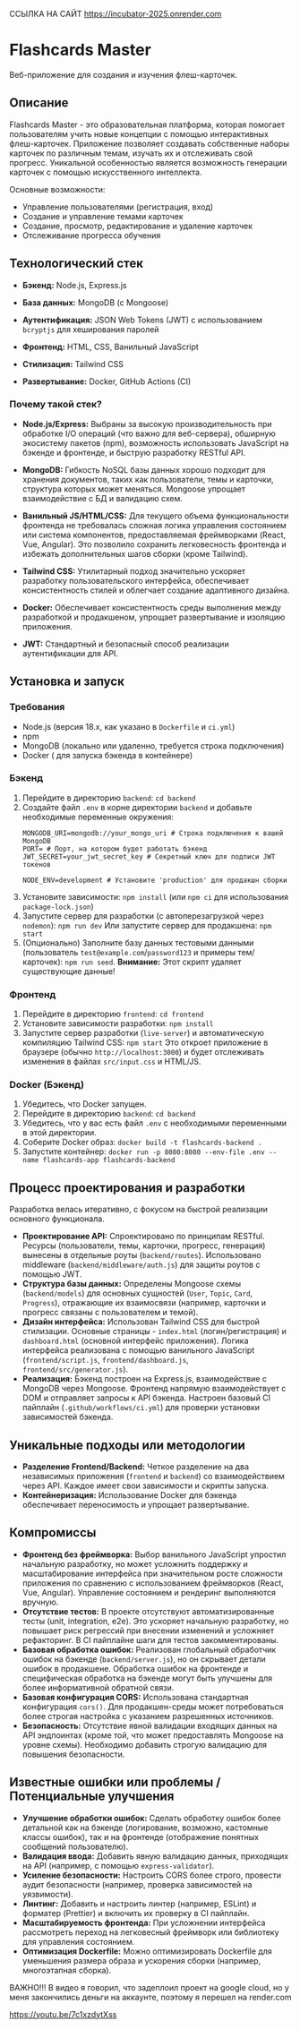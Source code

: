 
ССЫЛКА НА САЙТ https://incubator-2025.onrender.com


# Flashcards Master

Веб-приложение для создания и изучения флеш-карточек.

## Описание

Flashcards Master - это образовательная платформа, которая помогает пользователям учить новые концепции с помощью интерактивных флеш-карточек. Приложение позволяет создавать собственные наборы карточек по различным темам, изучать их и отслеживать свой прогресс. Уникальной особенностью является возможность генерации карточек с помощью искусственного интеллекта.

Основные возможности:
*   Управление пользователями (регистрация, вход)
*   Создание и управление темами карточек
*   Создание, просмотр, редактирование и удаление карточек
*   Отслеживание прогресса обучения 


## Технологический стек

*   **Бэкенд:** Node.js, Express.js
*   **База данных:** MongoDB (с Mongoose)
*   **Аутентификация:** JSON Web Tokens (JWT) с использованием `bcryptjs` для хеширования паролей
*   **Фронтенд:** HTML, CSS, Ванильный JavaScript
*   **Стилизация:** Tailwind CSS

*   **Развертывание:** Docker, GitHub Actions (CI)

### Почему такой стек?

*   **Node.js/Express:** Выбраны за высокую производительность при обработке I/O операций (что важно для веб-сервера), обширную экосистему пакетов (npm), возможность использовать JavaScript на бэкенде и фронтенде, и быструю разработку RESTful API.
*   **MongoDB:** Гибкость NoSQL базы данных хорошо подходит для хранения документов, таких как пользователи, темы и карточки, структура которых может меняться. Mongoose упрощает взаимодействие с БД и валидацию схем.
*   **Ванильный JS/HTML/CSS:** Для текущего объема функциональности фронтенда не требовалась сложная логика управления состоянием или система компонентов, предоставляемая фреймворками (React, Vue, Angular). Это позволило сохранить легковесность фронтенда и избежать дополнительных шагов сборки (кроме Tailwind).
*   **Tailwind CSS:** Утилитарный подход значительно ускоряет разработку пользовательского интерфейса, обеспечивает консистентность стилей и облегчает создание адаптивного дизайна.

*   **Docker:** Обеспечивает консистентность среды выполнения между разработкой и продакшеном, упрощает развертывание и изоляцию приложения.
*   **JWT:** Стандартный и безопасный способ реализации аутентификации для API.

## Установка и запуск

### Требования

*   Node.js (версия 18.x, как указано в `Dockerfile` и `ci.yml`)
*   npm
*   MongoDB (локально или удаленно, требуется строка подключения)
*   Docker ( для запуска бэкенда в контейнере)

### Бэкенд

1.  Перейдите в директорию `backend`: `cd backend`
2.  Создайте файл `.env` в корне директории `backend` и добавьте необходимые переменные окружения:
    ```dotenv
    MONGODB_URI=mongodb://your_mongo_uri # Строка подключения к вашей MongoDB
    PORT= # Порт, на котором будет работать бэкенд
    JWT_SECRET=your_jwt_secret_key # Секретный ключ для подписи JWT токенов

    NODE_ENV=development # Установите 'production' для продакшн сборки
    ```
3.  Установите зависимости: `npm install` (или `npm ci` для использования `package-lock.json`)
4.  Запустите сервер для разработки (с автоперезагрузкой через `nodemon`): `npm run dev`
    Или запустите сервер для продакшена: `npm start`
5.  (Опционально) Заполните базу данных тестовыми данными (пользователь `test@example.com`/`password123` и примеры тем/карточек): `npm run seed`. **Внимание:** Этот скрипт удаляет существующие данные!

### Фронтенд

1.  Перейдите в директорию `frontend`: `cd frontend`
2.  Установите зависимости разработки: `npm install`
3.  Запустите сервер разработки (`live-server`) и автоматическую компиляцию Tailwind CSS: `npm start`
    Это откроет приложение в браузере (обычно `http://localhost:3000`) и будет отслеживать изменения в файлах `src/input.css` и HTML/JS.

### Docker (Бэкенд)

1.  Убедитесь, что Docker запущен.
2.  Перейдите в директорию `backend`: `cd backend`
3.  Убедитесь, что у вас есть файл `.env` с необходимыми переменными в этой директории.
4.  Соберите Docker образ: `docker build -t flashcards-backend .`
5.  Запустите контейнер: `docker run -p 8080:8080 --env-file .env --name flashcards-app flashcards-backend`

## Процесс проектирования и разработки

Разработка велась итеративно, с фокусом на быстрой реализации основного функционала.

*   **Проектирование API:** Спроектировано по принципам RESTful. Ресурсы (пользователи, темы, карточки, прогресс, генерация) вынесены в отдельные роуты (`backend/routes`). Использовано middleware (`backend/middleware/auth.js`) для защиты роутов с помощью JWT.
*   **Структура базы данных:** Определены Mongoose схемы (`backend/models`) для основных сущностей (`User`, `Topic`, `Card`, `Progress`), отражающие их взаимосвязи (например, карточки и прогресс связаны с пользователем и темой).
*   **Дизайн интерфейса:** Использован Tailwind CSS для быстрой стилизации. Основные страницы - `index.html` (логин/регистрация) и `dashboard.html` (основной интерфейс приложения). Логика интерфейса реализована с помощью ванильного JavaScript (`frontend/script.js`, `frontend/dashboard.js`, `frontend/src/generator.js`).
*   **Реализация:** Бэкенд построен на Express.js, взаимодействие с MongoDB через Mongoose. Фронтенд напрямую взаимодействует с DOM и отправляет запросы к API бэкенда. Настроен базовый CI пайплайн (`.github/workflows/ci.yml`) для проверки установки зависимостей бэкенда.

## Уникальные подходы или методологии


*   **Разделение Frontend/Backend:** Четкое разделение на два независимых приложения (`frontend` и `backend`) со взаимодействием через API. Каждое имеет свои зависимости и скрипты запуска.
*   **Контейнеризация:** Использование Docker для бэкенда обеспечивает переносимость и упрощает развертывание.

## Компромиссы

*   **Фронтенд без фреймворка:** Выбор ванильного JavaScript упростил начальную разработку, но может усложнить поддержку и масштабирование интерфейса при значительном росте сложности приложения по сравнению с использованием фреймворков (React, Vue, Angular). Управление состоянием и рендеринг выполняются вручную.
*   **Отсутствие тестов:** В проекте отсутствуют автоматизированные тесты (unit, integration, e2e). Это ускоряет начальную разработку, но повышает риск регрессий при внесении изменений и усложняет рефакторинг. В CI пайплайне шаги для тестов закомментированы.
*   **Базовая обработка ошибок:** Реализован глобальный обработчик ошибок на бэкенде (`backend/server.js`), но он скрывает детали ошибок в продакшене. Обработка ошибок на фронтенде и специфическая обработка на бэкенде могут быть улучшены для более информативной обратной связи.
*   **Базовая конфигурация CORS:** Использована стандартная конфигурация `cors()`. Для продакшен-среды может потребоваться более строгая настройка с указанием разрешенных источников.
*   **Безопасность:** Отсутствие явной валидации входящих данных на API эндпоинтах (кроме той, что может предоставлять Mongoose на уровне схемы). Необходимо добавить строгую валидацию для повышения безопасности.

## Известные ошибки или проблемы / Потенциальные улучшения

*   **Улучшение обработки ошибок:** Сделать обработку ошибок более детальной как на бэкенде (логирование, возможно, кастомные классы ошибок), так и на фронтенде (отображение понятных сообщений пользователю).
*   **Валидация ввода:** Добавить явную валидацию данных, приходящих на API (например, с помощью `express-validator`).
*   **Усиление безопасности:** Настроить CORS более строго, провести аудит безопасности (например, проверка зависимостей на уязвимости).
*   **Линтинг:** Добавить и настроить линтер (например, ESLint) и форматер (Prettier) и включить их проверку в CI пайплайн.
*   **Масштабируемость фронтенда:** При усложнении интерфейса рассмотреть переход на легковесный фреймворк или библиотеку для управления состоянием.
*   **Оптимизация Dockerfile:** Можно оптимизировать Dockerfile для уменьшения размера образа и ускорения сборки (например, многоэтапная сборка).


ВАЖНО!!!
В видео я говорил, что задеплоил проект на google cloud, но у меня закончились деньги на аккаунте, поэтому я перешел на render.com

https://youtu.be/7c1xzdytXss

